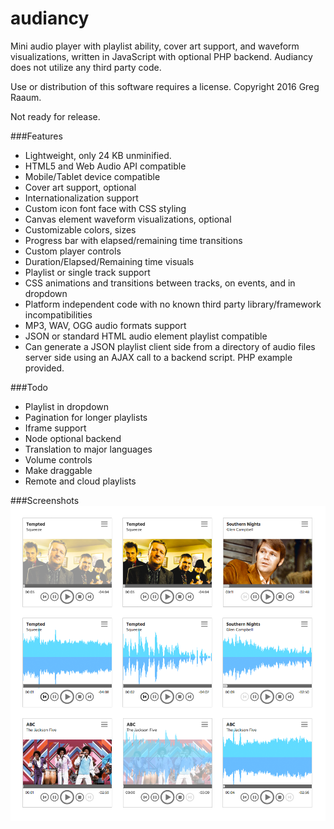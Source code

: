 # audiancy

Mini audio player with playlist ability, cover art support,  and waveform visualizations, written in JavaScript with optional PHP backend.  Audiancy does not utilize any third party code.

Use or distribution of this software requires a license.  Copyright 2016 Greg Raaum.

Not ready for release.

###Features
- Lightweight, only 24 KB unminified.
- HTML5 and Web Audio API compatible
- Mobile/Tablet device compatible
- Cover art support, optional
- Internationalization support
- Custom icon font face with CSS styling
- Canvas element waveform visualizations, optional
- Customizable colors, sizes
- Progress bar with elapsed/remaining time transitions
- Custom player controls
- Duration/Elapsed/Remaining time visuals
- Playlist or single track support
- CSS animations and transitions between tracks, on events, and in dropdown
- Platform independent code with no known third party library/framework incompatibilities
- MP3, WAV, OGG audio formats support
- JSON or standard HTML audio element playlist compatible
- Can generate a JSON playlist client side from a directory of audio files server side using an AJAX call to a backend script.  PHP example provided.

###Todo

- Playlist in dropdown
- Pagination for longer playlists
- Iframe support
- Node optional backend
- Translation to major languages
- Volume controls
- Make draggable
- Remote and cloud playlists

###Screenshots
![](screenshots/player.png)
